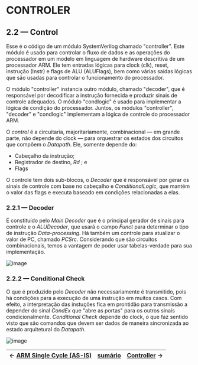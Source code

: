 
# CONTROLER

## 2.2 — Control

Esse é o código de um módulo SystemVerilog chamado "controller". Este módulo é usado para controlar o fluxo de dados e as operações do processador em um modelo em linguagem de hardware descritiva de um processador ARM. Ele tem entradas lógicas para clock (clk), reset, instrução (Instr) e flags de ALU (ALUFlags), bem como várias saídas lógicas que são usadas para controlar o funcionamento do processador.

O módulo "controller" instancia outro módulo, chamado "decoder", que é responsável por decodificar a instrução fornecida e produzir sinais de controle adequados. O módulo "condlogic" é usado para implementar a lógica de condição do processador. Juntos, os módulos "controller", "decoder" e "condlogic" implementam a lógica de controle do processador ARM.

O *control* é a circuitaria, majoritariamente, combinacional —  em grande parte, não depende do clock — para orquestrar os estados dos circuitos que compôem o *Datapath*. Ele, somente depende do: 
- Cabeçalho da instrução;
- Registrador de destino, $Rd$ ; e
- Flags

O controle tem dois sub-blocos, o ${Decoder}$  que é responsável por gerar os sinais de controle com base no cabeçalho e ${Conditional Logic}$, que mantém o valor das flags e executa baseado em condições relacionadas a elas.

### 2.2.1 — Decoder

É constituído pelo *Main Decoder* que é o principal gerador de sinais para controle e o *ALUDecoder*, que usará o campo ${Funct}$ para determinar o tipo de instrução *Data-processing*. Há também um controle para atualizar o valor de PC, chamado ${PCSrc}$. Considerando que são circuitos combinacionais, temos a vantagem de poder usar tabelas-verdade para sua implementação.

![image](https://user-images.githubusercontent.com/66538880/207778472-627997a4-2efe-4d88-89c9-3c36182e290c.png)

### 2.2.2 — Conditional Check

O que é produzido pelo *Decoder* não necessariamente é transmitido, pois há condições para a execução de uma instrução em muitos casos. Com efeito, a interpretação das instuções fica em prontidão para transmissão a depender do sinal ${CondEx}$ que "abre as portas" para os outros sinais condicionalmente. *Conditional Check* depende do clock, o que faz sentido visto que são comandos que devem ser dados de maneira sincronizada ao estado arquitetural do *Datapath*.

![image](https://user-images.githubusercontent.com/66538880/207780798-e3ca60fe-f899-4d81-a8c1-e1001fb9107d.png)


|$\leftarrow$ [ARM Single Cycle (AS-IS)](https://github.com/Batchuka/Projeto-ARM-Single-Cycle-IFES/blob/main/Documenta%C3%A7%C3%A3o/2%20%E2%80%94%20ARM%20SINGLE%20CYCLE%20AS-IS/2%20%E2%80%94%20ARM%20SINGLE%20CYCLE%20AS-IS.md#arm-single-cycle-as-is) | [sumário](https://github.com/Batchuka/Projeto-ARM-Single-Cycle-IFES#sum%C3%A1rio) | [Controller](https://github.com/Batchuka/Projeto-ARM-Single-Cycle-IFES/blob/main/Documenta%C3%A7%C3%A3o/2%20%E2%80%94%20ARM%20SINGLE%20CYCLE%20AS-IS/Controller.md#controler) $\rightarrow$|
|-|-|-|
